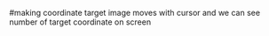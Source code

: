 #making coordinate
target image moves with cursor and we can see number of target coordinate on screen
